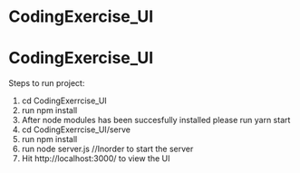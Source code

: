 # CodingExercise_UI
# CodingExercise_UI
 Steps to run project:
 1) cd CodingExerrcise_UI
 2) run npm install
 3) After node modules has been succesfully installed please run yarn start
 4) cd CodingExerrcise_UI/serve
 5) run npm install
 6) run node server.js //Inorder to start the server
 7) Hit http://localhost:3000/ to view the UI
